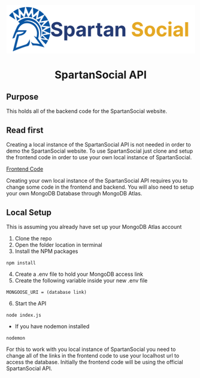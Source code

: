 <img src="./SpartanSocialLogo.png" alt="Spartan Social Logo" align="center">

<h1 align="center">SpartanSocial API</h1>

## Purpose
This holds all of the backend code for the SpartanSocial website.

## Read first
Creating a local instance of the SpartanSocial API is not needed in order to demo the SpartanSocial website. To use SpartanSocial just clone and setup the frontend code in order to use your own local instance of SpartanSocial.

<a href="https://github.com/johnsuico/SpartanSocial-FrontEnd" target="_blank">Frontend Code</a>

Creating your own local instance of the SpartanSocial API requires you to change some code in the frontend and backend. You will also need to setup your own MongoDB Database through MongoDB Atlas.

## Local Setup
This is assuming you already have set up your MongoDB Atlas account

1. Clone the repo
2. Open the folder location in terminal
3. Install the NPM packages
```
npm install
```
4. Create a .env file to hold your MongoDB access link
5. Create the following variable inside your new .env file
```
MONGOOSE_URI = (database link)
```
6. Start the API
```
node index.js
```
  - If you have nodemon installed
  ```
  nodemon
  ```

For this to work with you local instance of SpartanSocial you need to change all of the links in the frontend code to use your localhost url to access the database. Initially the frontend code will be using the official SpartanSocial API.
